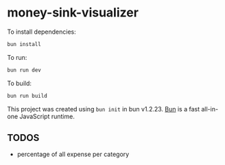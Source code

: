 # money-sink-visualizer

To install dependencies:

```bash
bun install
```

To run:

```bash
bun run dev
```

To build:

```bash
bun run build
```

This project was created using `bun init` in bun v1.2.23. [Bun](https://bun.com) is a fast all-in-one JavaScript runtime.

## TODOS
- percentage of all expense per category
